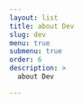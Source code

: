 ```yaml
---
layout: list
title: about Dev
slug: dev
menu: true
submenu: true
order: 6
description: >
  about Dev

---
```

